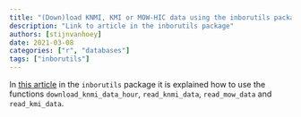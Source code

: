 ```yaml
---
title: "(Down)load KNMI, KMI or MOW-HIC data using the inborutils package"
description: "Link to article in the inborutils package"
authors: [stijnvanhoey]
date: 2021-03-08
categories: ["r", "databases"]
tags: ["inborutils"]
---
```


In [this article](https://inbo.github.io/inborutils/articles/data_loaders_examples.html) in the `inborutils` package it is explained how to use the functions `download_knmi_data_hour`, `read_knmi_data`, `read_mow_data` and `read_kmi_data`.


 
